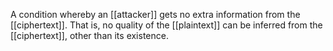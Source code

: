 A condition whereby an [[attacker]] gets no extra information from the [[ciphertext]]. That is, no quality of the [[plaintext]] can be inferred from the [[ciphertext]], other than its existence. 